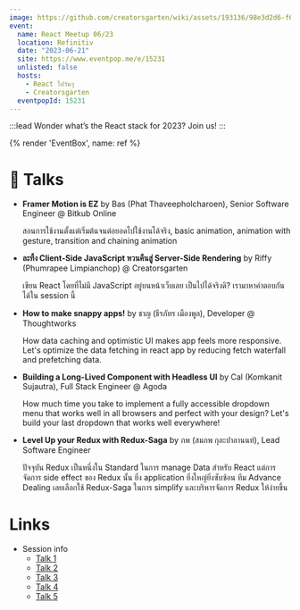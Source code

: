 ```yaml
---
image: https://github.com/creatorsgarten/wiki/assets/193136/98e3d2d6-f6eb-4a78-a89e-bd1298532bb3
event:
  name: React Meetup 06/23
  location: Refinitiv
  date: "2023-06-21"
  site: https://www.eventpop.me/e/15231
  unlisted: false
  hosts:
    - React ไปวันๆ
    - Creatorsgarten
  eventpopId: 15231
---
```


:::lead
Wonder what’s the React stack for 2023? Join us!
:::

{% render 'EventBox', name: ref %}

# 🎤 Talks

- **Framer Motion is EZ** by Bas (Phat Thaveepholcharoen), Senior Software Engineer @ Bitkub Online

  สอนการใช้งานตั้งแต่เริ่มต้นจนต่อยอดไปใช้งานได้จริง, basic animation, animation with gesture, transition and chaining animation

- **ละทิ้ง Client-Side JavaScript หวนคืนสู่ Server-Side Rendering** by Riffy (Phumrapee Limpianchop) @ Creatorsgarten

  เขียน React โดยที่ไม่มี JavaScript อยู่บนหน้าเว็บเลย เป็นไปได้จริงดิ? เรามาหาคำตอบกันได้ใน session นี้

- **How to make snappy apps!** by ชาญ (ธีรภัทร เมืองพูล), Developer @ Thoughtworks

  How data caching and optimistic UI makes app feels more responsive. Let's optimize the data fetching in react app by reducing fetch waterfall and prefetching data.

- **Building a Long-Lived Component with Headless UI** by Cal (Komkanit Sujautra), Full Stack Engineer @ Agoda

  How much time you take to implement a fully accessible dropdown menu that works well in all browsers and perfect with your design? Let's build your last dropdown that works well everywhere!

- **Level Up your Redux with Redux-Saga** by ภพ (สมภพ กุละปาลานนท์), Lead Software Engineer

  ปัจจุบัน Redux เป็นหนึ่งใน Standard ในการ manage Data สำหรับ React แต่การจัดการ side effect ของ Redux นั้น ยิ่ง application ยิ่งใหญ่ยิ่งซับซ้อน ทีม Advance Dealing เลยเลือกใช้ Redux-Saga ในการ simplify และบริหารจัดการ Redux ให้ง่ายขึ้น

# Links

- Session info
  - [Talk 1](https://www.facebook.com/devMasterSomeday/posts/pfbid0nbFGoVdkoWeTtCf2TuqYRnHYUmcj2dZ4j3vzWYzk73yqACpPkw14fzu5qsG2VQptl)
  - [Talk 2](https://www.facebook.com/devMasterSomeday/posts/pfbid0349KcjYV7YYex5VsBNY8hbtcURYSRXmEvWsdMEqvfycTpD4yV6YC4rXKfWupsG1ALl)
  - [Talk 3](https://www.facebook.com/devMasterSomeday/posts/pfbid02Q8b4g5twcmdpd4cNkN1a4xYo9pgAVNxjgy28u4pcvKwEPeCUAaCB9sDyvAa18u2ol)
  - [Talk 4](https://www.facebook.com/devMasterSomeday/posts/pfbid0CiSxCXqYM77bwGMuyWuzYdJL19RSPhXETagjx47ZsqN3j4S1mBDW5xqZeKu1frMMl)
  - [Talk 5](https://www.facebook.com/devMasterSomeday/posts/pfbid0QkjiR9yQW9egqmV72GtppkVj86kEjmB6DQpnkfcGjBBKuUAH3Qw9Sd2pfzotGbR5l)
